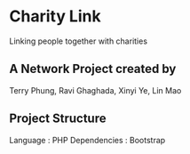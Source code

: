# Charity Link

Linking people together with charities

## A Network Project created by
Terry Phung, Ravi Ghaghada, Xinyi Ye, Lin Mao

## Project Structure
Language : PHP
Dependencies : Bootstrap

